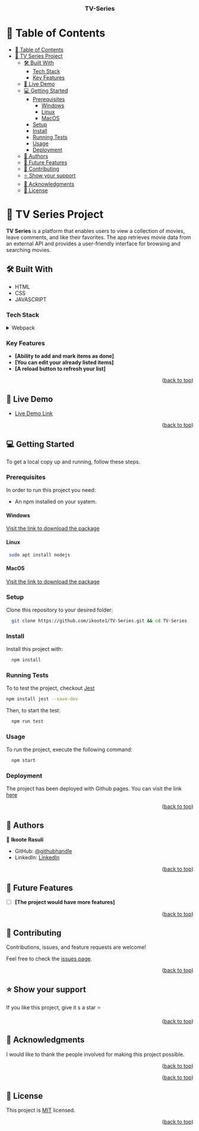 <a name="readme-top"></a>

<div align="center">
  <!-- You are encouraged to replace this logo with your own! Otherwise you can also remove it. -->
  <br/>

  <h3><b>TV-Series</b></h3>

</div>

<!-- TABLE OF CONTENTS -->

# 📗 Table of Contents

- [📗 Table of Contents](#-table-of-contents)
- [📖 TV Series Project ](#-tv-series-project-)
  - [🛠 Built With ](#-built-with-)
    - [Tech Stack ](#tech-stack-)
    - [Key Features ](#key-features-)
  - [🚀 Live Demo ](#-live-demo-)
  - [💻 Getting Started ](#-getting-started-)
    - [Prerequisites](#prerequisites)
      - [Windows](#windows)
      - [Linux](#linux)
      - [MacOS](#macos)
    - [Setup](#setup)
    - [Install](#install)
    - [Running Tests](#running-tests)
    - [Usage](#usage)
    - [Deployment](#deployment)
  - [👥 Authors ](#-authors-)
  - [🔭 Future Features ](#-future-features-)
  - [🤝 Contributing ](#-contributing-)
  - [⭐️ Show your support ](#️-show-your-support-)
  - [🙏 Acknowledgments ](#-acknowledgments-)
  - [📝 License ](#-license-)

<!-- PROJECT DESCRIPTION -->

# 📖 TV Series Project <a name="todo-list"></a>

**TV Series** is a platform that enables users to view a collection of movies, leave comments, and like their favorites. The app retrieves movie data from an external API and provides a user-friendly interface for browsing and searching movies.

## 🛠 Built With <a name="built-with"></a>

- HTML
- CSS
- JAVASCRIPT

### Tech Stack <a name="tech-stack"></a>

<details>
  <summary>Webpack</summary>
  <ul>
    <li><a href="https://webpack.js.org">Webpack</a></li>
  </ul>
</details>

### Key Features <a name="key-features"></a>

- **[Ability to add and mark items as done]**
- **[You can edit your already listed items]**
- **[A reload button to refresh your list]**

<p align="right">(<a href="#readme-top">back to top</a>)</p>

## 🚀 Live Demo <a name="live-demo"></a>

- [Live Demo Link](https://ikoote1.github.io/TV-Series/)


<p align="right">(<a href="#readme-top">back to top</a>)</p>

## 💻 Getting Started <a name="getting-started"></a>

To get a local copy up and running, follow these steps.

### Prerequisites

In order to run this project you need:

- An npm installed on your syatem.

#### Windows

[Visit the link to download the package](https://nodejs.org/dist/v18.15.0/node-v18.15.0-x86.msi)

#### Linux

```sh
 sudo apt install nodejs
```

#### MacOS

[Visit the link to download the package](https://nodejs.org/dist/v18.15.0/node-v18.15.0.pkg)

### Setup

Clone this repository to your desired folder:

```sh
  git clone https://github.com/ikoote1/TV-Series.git && cd TV-Series
```

### Install

Install this project with:

```sh
  npm install

```

### Running Tests

To to test the project, checkout [Jest](https://jestjs.io/)

```sh
npm install jest --save-dev
```
Then, to start the test:


```sh
  npm run test
```

### Usage

To run the project, execute the following command:

```sh
  npm start
```
### Deployment

The project has been deployed with Github pages. You can visit the link [here](https://ikoote1.github.io/TV-Series/dist/)

<p align="right">(<a href="#readme-top">back to top</a>)</p>

<!-- AUTHORS -->

## 👥 Authors <a name="authors"></a>

👤 **Ikoote Rasuli**

- GitHub: [@githubhandle](https://github.com/ikoote1)
- LinkedIn: [LinkedIn](https://www.linkedin.com/in/ikoote-rasuli/)

<p align="right">(<a href="#readme-top">back to top</a>)</p>

## 🔭 Future Features <a name="future-features"></a>

- [ ] **[The project would have more features]**

<p align="right">(<a href="#readme-top">back to top</a>)</p>

<!-- CONTRIBUTING -->

## 🤝 Contributing <a name="contributing"></a>

Contributions, issues, and feature requests are welcome!

Feel free to check the [issues page](../../issues/).

<p align="right">(<a href="#readme-top">back to top</a>)</p>

<!-- SUPPORT -->

## ⭐️ Show your support <a name="support"></a>

If you like this project, give it s a star :star:

<p align="right">(<a href="#readme-top">back to top</a>)</p>

<!-- ACKNOWLEDGEMENTS -->

## 🙏 Acknowledgments <a name="acknowledgements"></a>

I would like to thank the people involved for making this project possible.

<p align="right">(<a href="#readme-top">back to top</a>)</p>

<!-- FAQ (optional) -->

<p align="right">(<a href="#readme-top">back to top</a>)</p>

<!-- LICENSE -->

## 📝 License <a name="license"></a>

This project is [MIT](https://choosealicense.com/licenses/mit/) licensed.

<p align="right">(<a href="#readme-top">back to top</a>)</p>
